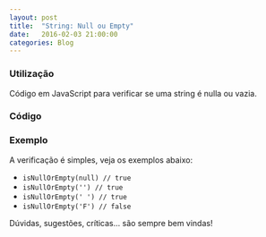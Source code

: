 ```yaml
---
layout: post
title:  "String: Null ou Empty"
date:   2016-02-03 21:00:00
categories: Blog
---
```


<h3>Utilização</h3>
Código em JavaScript para verificar se uma string é nulla ou vazia.

<h3>Código</h3>
<script src="https://gist.github.com/realronchi/908d7fba7e3746143cf8.js"></script>

<h3>Exemplo</h3>
A verificação é simples, veja os exemplos abaixo:

* <code>isNullOrEmpty(null) // true</code>
* <code>isNullOrEmpty('') // true</code>
* <code>isNullOrEmpty(' ') // true</code>
* <code>isNullOrEmpty('F') // false</code>

Dúvidas, sugestões, críticas... são sempre bem vindas!
